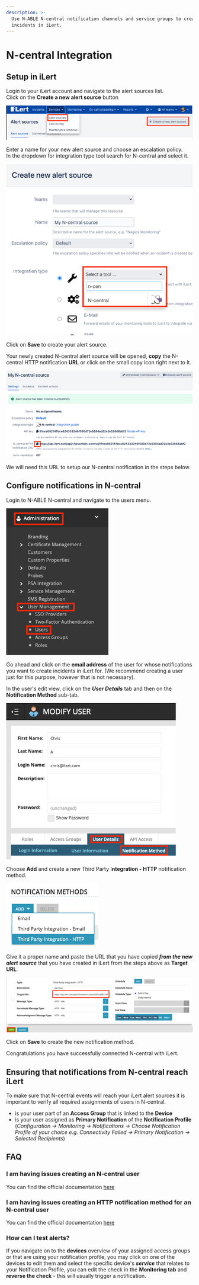 ```yaml
---
description: >-
  Use N-ABLE N-central notification channels and service groups to create
  incidents in iLert.
---
```


# N-central Integration

## Setup in iLert

Login to your iLert account and navigate to the alert sources list.  
Click on the **Create a new alert source** button

![](../.gitbook/assets/image%20%2843%29.png)

Enter a name for your new alert source and choose an escalation policy.  
In the dropdown for integration type tool search for N-central and select it.

![](../.gitbook/assets/image%20%2841%29.png)

Click on **Save** to create your alert source.

Your newly created N-central alert source will be opened, **copy** the N-central HTTP notification **URL** or click on the small copy icon right next to it.

![](../.gitbook/assets/image%20%2846%29.png)

We will need this URL to setup our N-central notification in the steps below.

## Configure notifications in N-central

Login to N-ABLE N-central and navigate to the users menu.

![](../.gitbook/assets/image%20%2844%29.png)

Go ahead and click on the **email address** of the user for whose notifications you want to create incidents in iLert for. \(We recommend creating a user just for this purpose, however that is not necessary\).

In the user's edit view, click on the _**User Details**_ tab and then on the **Notification Method** sub-tab.

![](../.gitbook/assets/image%20%2847%29.png)

Choose **Add** and create a new Third Party I**ntegration - HTTP** notification method.

![](../.gitbook/assets/image%20%2842%29.png)

Give it a proper name and paste the URL that you have copied _**from the new alert source**_ that you have created in iLert from the steps above as **Target URL**.

![](../.gitbook/assets/image%20%2845%29.png)

Click on **Save** to create the new notification method.

Congratulations you have successfully connected N-central with iLert.

## Ensuring that notifications from N-central reach iLert

To make sure that N-central events will reach your iLert alert sources it is important to verify all required assignments of users in N-central.

* is your user part of an **Access Group** that is linked to the **Device**
* is your user assigned as **Primary Notification** of the **Notification Profile** \(_Configuration -&gt; Monitoring -&gt; Notifications -&gt; Choose Notification Profile of your choice e.g. Connectivity Failed -&gt; Primary Notification -&gt; Selected Recipients_\)

## FAQ

### I am having issues creating an N-central user

You can find the official documentation [here](https://documentation.n-able.com/N-central/userguide/Content/User_Management/Role%20Based%20Permissions/role_based_permissions_create_user.htm)

### I am having issues creating an HTTP notification method for an N-central user

You can find the official documentation [here](https://documentation.n-able.com/N-central/userguide/Content/Further_Reading/API_Level_Integration/API_Integration_NotifReg.html)

### How can I test alerts?

If you navigate on to the **devices** overview of your assigned access groups or that are using your notification profile, you may click on one of the devices to edit them and select the specific device's _**service**_ that relates to your Notification Profile, you can edit the check in the **Monitoring tab** and **reverse the check** - this will usually trigger a notification.

